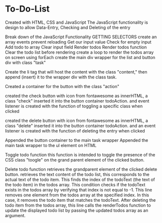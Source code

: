# To-Do-List 

Created with HTML, CSS and JavaScript
The JavaScript functionality is design to allow Data-Entry, Checking and Deleting of the entry

Break down of the JavaScript Functionality
 GETTING SELECTORS
 create an array
 events
 prevent reloading
 Get our input value
 Check for empty input
 Add todo to array
 Clear input field
 Render todos
 Render todos function
 Clear the todo list before rendering
 create a loop to render the todos array on screen using forEach
 create the main div wrapper for the list and button div with class "task"
 
Create the li tag that will host the content with the class "content," then append (insert) it to the wrapper div with the class task.

 Created a container for the button with the class "action"
 
 created the check button with icon from fontawesome as innerHTML, a class "check" inserted it into the button container todoAction. and event listener is created with the function of toggling a specific class when clicked
 
created the delete button with icon from fontawesome as innerHTML, a class "delete" inserted it into the button container todoAction. and an event listener is created with the function of deleting the entry when clicked

Appended the button container to the main task wrapper
Appended the main task wrapper to the ul element on HTML

Toggle todo function
this function is intended to toggle the presence of the CSS class "toogle" on the grand parent element of the clicked button.

Delete todo function
retrieves the grandparent element of the clicked delete button.
retrieves the text content of the todo list, this corresponds to the actual text of the todo item.
This finds the index of the todoText (the text of the todo item) in the todos array.
This condition checks if the todoText exists in the todos array by verifying that index is not equal to -1.
This line removes one element from the todos array at the specified index. In this case, it removes the todo item that matches the todoText.
 After deleting the todo item from the todos array, this line calls the renderTodos function to update the displayed todo list by passing the updated todos array as an argument.
